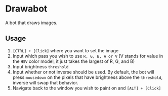 # Drawabot

A bot that draws images.

## Usage

1. `[CTRL] + [Click]` where you want to set the image
2. Input which pass you wish to use `R, G, B, A or V` (V stands for value in the `HSV` color model, it just takes the largest of R, G, and B)
3. Input brightness `threshold`
4. Input whether or not inverse should be used. By default, the bot will press `mousedown` on the pixels that have brightness above the `threshold`, inverse will swap that behavior.
5. Navigate back to the window you wish to paint on and `[ALT] + [Click]`
